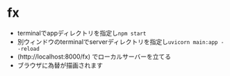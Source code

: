 # fx
* terminalでappディレクトリを指定し`npm start`
* 別ウィンドウのterminalでserverディレクトリを指定し`uvicorn main:app --reload`
* (http://localhost:8000/fx)
でローカルサーバーを立てる
* ブラウザに為替が描画されます

